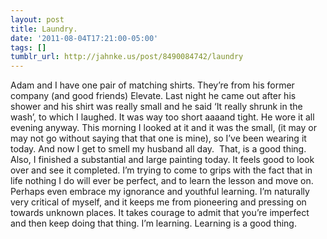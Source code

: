 ```yaml
---
layout: post
title: Laundry.
date: '2011-08-04T17:21:00-05:00'
tags: []
tumblr_url: http://jahnke.us/post/8490084742/laundry
---
```

Adam and I have one pair of matching shirts. They’re from his former company (and good friends) Elevate. Last night he came out after his shower and his shirt was really small and he said ‘It really shrunk in the wash’, to which I laughed. It was way too short aaaand tight. He wore it all evening anyway.
This morning I looked at it and it was the small, (it may or may not go without saying that that one is mine), so I’ve been wearing it today. And now I get to smell my husband all day. 
That, is a good thing.
Also, I finished a substantial and large painting today. It feels good to look over and see it completed. I’m trying to come to grips with the fact that in life nothing I do will ever be perfect, and to learn the lesson and move on. Perhaps even embrace my ignorance and youthful learning. I’m naturally very critical of myself, and it keeps me from pioneering and pressing on towards unknown places. It takes courage to admit that you’re imperfect and then keep doing that thing. I’m learning. Learning is a good thing. 
